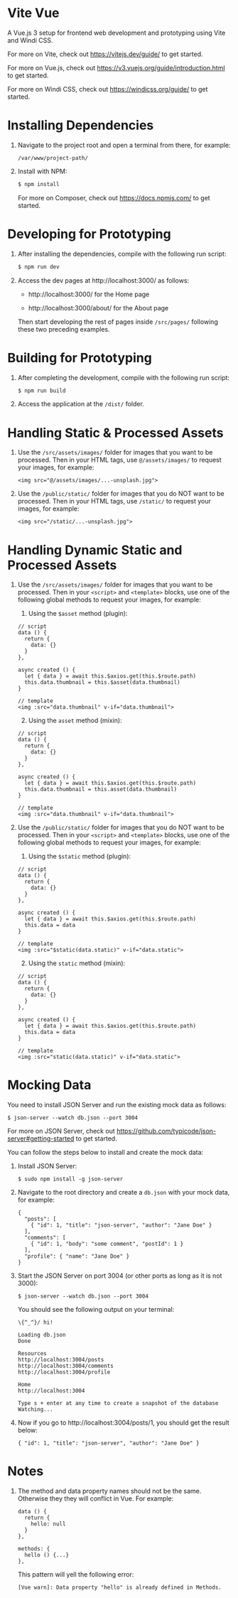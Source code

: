 # Vite Vue

A Vue.js 3 setup for frontend web development and prototyping using Vite and Windi CSS.

For more on Vite, check out https://vitejs.dev/guide/ to get started. 

For more on Vue.js, check out https://v3.vuejs.org/guide/introduction.html to get started. 

For more on Windi CSS, check out https://windicss.org/guide/ to get started. 

# Installing Dependencies

1. Navigate to the project root and open a terminal from there, for example:

    ```
    /var/www/project-path/
    ```

2. Install with NPM:

    ```bash
    $ npm install
    ```

    For more on Composer, check out https://docs.npmjs.com/ to get started. 

# Developing for Prototyping

1. After installing the dependencies, compile with the following run script:

    ```bash
    $ npm run dev
    ```

2. Access the dev pages at http://localhost:3000/ as follows:

    * http://localhost:3000/ for the Home page

    * http://localhost:3000/about/ for the About page

    Then start developing the rest of pages inside `/src/pages/` following these two preceding examples.

# Building for Prototyping

1. After completing the development, compile with the following run script:

    ```bash
    $ npm run build
    ```

2. Access the application at the `/dist/` folder.

# Handling Static & Processed Assets

1. Use the `/src/assets/images/` folder for images that you want to be processed. Then in your HTML tags, use `@/assets/images/` to request your images, for example:
    
    ```
    <img src="@/assets/images/...-unsplash.jpg">
    ```

2. Use the `/public/static/` folder for images that you do NOT want to be processed. Then in your HTML tags, use `/static/` to request your images, for example:

    ```
    <img src="/static/...-unsplash.jpg">
    ```

# Handling Dynamic Static and Processed Assets

1. Use the `/src/assets/images/` folder for images that you want to be processed. Then in your `<script>` and `<template>` blocks, use one of the following global methods to request your images, for example:

    1. Using the `$asset` method (plugin):
    
    ```
    // script
    data () {
      return {
        data: {}
      }
    },

    async created () {
      let { data } = await this.$axios.get(this.$route.path)
      this.data.thumbnail = this.$asset(data.thumbnail)
    }

    // template
    <img :src="data.thumbnail" v-if="data.thumbnail">
    ```

    2. Using the `asset` method (mixin):
    
    ```
    // script
    data () {
      return {
        data: {}
      }
    },

    async created () {
      let { data } = await this.$axios.get(this.$route.path)
      this.data.thumbnail = this.asset(data.thumbnail)
    }

    // template
    <img :src="data.thumbnail" v-if="data.thumbnail">
    ```

2. Use the `/public/static/` folder for images that you do NOT want to be processed. Then in your `<script>` and `<template>` blocks, use one of the following global methods to request your images, for example:


    1. Using the `$static` method (plugin):
    
    ```
    // script
    data () {
      return {
        data: {}
      }
    },

    async created () {
      let { data } = await this.$axios.get(this.$route.path)
      this.data = data
    }

    // template
    <img :src="$static(data.static)" v-if="data.static">
    ```

    2. Using the `static` method (mixin):
    
    ```
    // script
    data () {
      return {
        data: {}
      }
    },

    async created () {
      let { data } = await this.$axios.get(this.$route.path)
      this.data = data
    }

    // template
    <img :src="static(data.static)" v-if="data.static">
    ```

# Mocking Data

You need to install JSON Server and run the existing mock data as follows:

```
$ json-server --watch db.json --port 3004
```

For more on JSON Server, check out https://github.com/typicode/json-server#getting-started to get started. 

You can follow the steps below to install and create the mock data:

1. Install JSON Server:

    ```
    $ sudo npm install -g json-server
    ```

2. Navigate to the root directory and create a `db.json` with your mock data, for example:

    ```
    {
      "posts": [
        { "id": 1, "title": "json-server", "author": "Jane Doe" }
      ],
      "comments": [
        { "id": 1, "body": "some comment", "postId": 1 }
      ],
      "profile": { "name": "Jane Doe" }
    }
    ```

3. Start the JSON Server on port 3004 (or other ports as long as it is not 3000):

    ```
    $ json-server --watch db.json --port 3004
    ```

    You should see the following output on your terminal:

    ```
    \{^_^}/ hi!

    Loading db.json
    Done

    Resources
    http://localhost:3004/posts
    http://localhost:3004/comments
    http://localhost:3004/profile

    Home
    http://localhost:3004

    Type s + enter at any time to create a snapshot of the database
    Watching...
    ```

4. Now if you go to http://localhost:3004/posts/1, you should get the result below:

    ```
    { "id": 1, "title": "json-server", "author": "Jane Doe" }
    ```

# Notes

1. The method and data property names should not be the same. Otherwise they they will conflict in Vue. For example:

    ```
    data () {
      return {
        hello: null
      }
    },

    methods: {
      hello () {...}
    },
    ```

    This pattern will yell the following error:

    ```
    [Vue warn]: Data property "hello" is already defined in Methods. 
    ```
